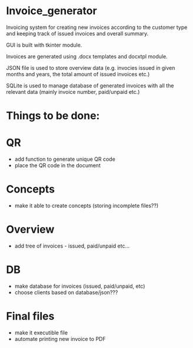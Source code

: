 # Invoice_generator

Invoicing system for creating new invoices according to the customer type and keeping track of issued invoices and overall summary.

GUI is built with tkinter module.

Invoices are generated using .docx templates and docxtpl module.

JSON file is used to store overview data (e.g. invocies issued in given months and years, the total amount of issued invoices etc.)

SQLite is used to manage database of generated invoices with all the relevant data (mainly invoice number, paid/unpaid etc.)


# Things to be done:

# QR
- add function to generate unique QR code
- place the QR code in the document

# Concepts
- make it able to create concepts (storing incomplete files??)

# Overview
- add tree of invoices - issued, paid/unpaid etc...

# DB
- make database for invoices (issued, paid/unpaid, etc)
- choose clients based on database/json???

# Final files
- make it executible file
- automate printing new invoice to PDF


